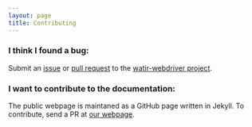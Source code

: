 ```yaml
---
layout: page
title: Contributing
---
```


### I think I found a bug:
Submit an [issue](https://github.comwatir/watir/issues) or [pull request](https://github.comwatir/watir/pulls) to the [watir-webdriver project](https://github.com/watir/watir-webdriver).

### I want to contribute to the documentation:
The public webpage is maintaned as a GitHub page written in Jekyll. To contribute, send a PR at [our webpage](https://github.com/waitr/watir.github.io). 

